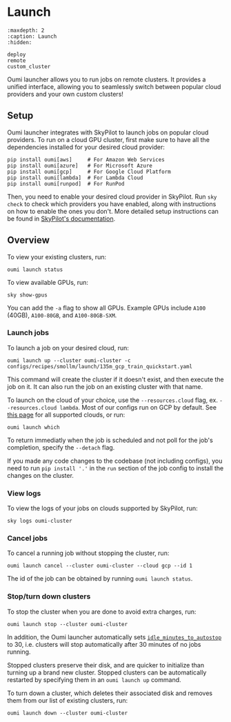 # Launch

```{toctree}
:maxdepth: 2
:caption: Launch
:hidden:

deploy
remote
custom_cluster
```

Oumi launcher allows you to run jobs on remote clusters. It provides a unified interface, allowing you to seamlessly switch between popular cloud providers and your own custom clusters!

## Setup

Oumi launcher integrates with SkyPilot to launch jobs on popular cloud providers. To run on a cloud GPU cluster, first make sure to have all the dependencies installed for your desired cloud provider:

  ```shell
  pip install oumi[aws]     # For Amazon Web Services
  pip install oumi[azure]   # For Microsoft Azure
  pip install oumi[gcp]     # For Google Cloud Platform
  pip install oumi[lambda]  # For Lambda Cloud
  pip install oumi[runpod]  # For RunPod
  ```

Then, you need to enable your desired cloud provider in SkyPilot. Run `sky check` to check which providers you have enabled, along with instructions on how to enable the ones you don't. More detailed setup instructions can be found in [SkyPilot's documentation](https://skypilot.readthedocs.io/en/latest/getting-started/installation.html#cloud-account-setup).

## Overview

To view your existing clusters, run:

```shell
oumi launch status
```

To view available GPUs, run:

```shell
sky show-gpus
```

You can add the `-a` flag to show all GPUs. Example GPUs include `A100` (40GB), `A100-80GB`, and `A100-80GB-SXM`.

### Launch jobs

To launch a job on your desired cloud, run:

```shell
oumi launch up --cluster oumi-cluster -c configs/recipes/smollm/launch/135m_gcp_train_quickstart.yaml
```

This command will create the cluster if it doesn't exist, and then execute the job on it. It can also run the job on an existing cluster with that name.

To launch on the cloud of your choice, use the `--resources.cloud` flag, ex. `--resources.cloud lambda`. Most of our configs run on GCP by default. See [this page](https://oumi.ai/docs/latest/api/oumi.launcher.html#oumi.launcher.JobResources.cloud) for all supported clouds, or run:

```shell
oumi launch which
```

To return immediatly when the job is scheduled and not poll for the job's completion, specify the `--detach` flag.

If you made any code changes to the codebase (not including configs), you need to run
`pip install '.'` in the `run` section of the job config to install the
changes on the cluster.

### View logs

To view the logs of your jobs on clouds supported by SkyPilot, run:

```shell
sky logs oumi-cluster
```

### Cancel jobs

To cancel a running job without stopping the cluster, run:

```shell
oumi launch cancel --cluster oumi-cluster --cloud gcp --id 1
```

The id of the job can be obtained by running `oumi launch status`.

### Stop/turn down clusters

To stop the cluster when you are done to avoid extra charges, run:

```shell
oumi launch stop --cluster oumi-cluster
```

In addition, the Oumi launcher automatically sets [`idle_minutes_to_autostop`](https://docs.skypilot.co/en/latest/reference/api.html#sky.launch) to 30, i.e. clusters will stop automatically after 30 minutes of no jobs running.

Stopped clusters preserve their disk, and are quicker to initialize than turning up a brand new cluster. Stopped clusters can be automatically restarted by specifying them in an `oumi launch up` command.

To turn down a cluster, which deletes their associated disk and removes them from our list of existing clusters, run:

```shell
oumi launch down --cluster oumi-cluster
```
